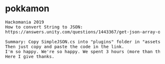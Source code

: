 # pokkamon
<pre>
Hackomania 2019
How to convert String to JSON:
https://answers.unity.com/questions/1443367/get-json-array-object-string-value.html

Summary: Copy SimpleJSON.cs into "plugins" folder in "assets" folder. 
Then just copy and paste the code in the link. 
I'm so happy. We're so happy. We spent 3 hours (more than that) trying to get here. 
Here I give thanks.
</pre>
